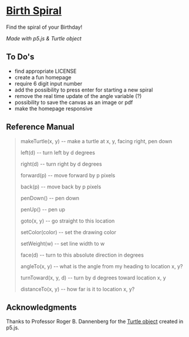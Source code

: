 # [Birth Spiral](https://kanoding.github.io/birthspiral/)
Find the spiral of your Birthday!

*Made with p5.js &amp; Turtle object*

## To Do's
- find appropriate LICENSE
- create a fun homepage
- require 6 digit input number
- add the possibility to press enter for starting a new spiral
- remove the real time update of the angle variable (?)
- possibility to save the canvas as an image or pdf
- make the homepage responsive


## Reference Manual
> makeTurtle(x, y) -- make a turtle at x, y, facing right, pen down
>
> left(d) -- turn left by d degrees
>
> right(d) -- turn right by d degrees
>
> forward(p) -- move forward by p pixels
>
> back(p) -- move back by p pixels
>
> penDown() -- pen down
>
> penUp() -- pen up
>
> goto(x, y) -- go straight to this location
>
> setColor(color) -- set the drawing color
>
> setWeight(w) -- set line width to w
>
> face(d) -- turn to this absolute direction in degrees
>
> angleTo(x, y) -- what is the angle from my heading to location x, y?
>
> turnToward(x, y, d) -- turn by d degrees toward location x, y
>
> distanceTo(x, y) -- how far is it to location x, y?

## Acknowledgments
Thanks to Professor Roger B. Dannenberg for the [Turtle object](https://courses.ideate.cmu.edu/15-104/f2016/turtle-graphics/) created in p5.js.

